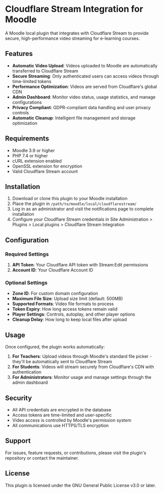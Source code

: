 # Cloudflare Stream Integration for Moodle

A Moodle local plugin that integrates with Cloudflare Stream to provide secure, high-performance video streaming for e-learning courses.

## Features

- **Automatic Video Upload**: Videos uploaded to Moodle are automatically transferred to Cloudflare Stream
- **Secure Streaming**: Only authenticated users can access videos through time-limited tokens
- **Performance Optimization**: Videos are served from Cloudflare's global CDN
- **Admin Dashboard**: Monitor video status, usage statistics, and manage configurations
- **Privacy Compliant**: GDPR-compliant data handling and user privacy controls
- **Automatic Cleanup**: Intelligent file management and storage optimization

## Requirements

- Moodle 3.9 or higher
- PHP 7.4 or higher
- cURL extension enabled
- OpenSSL extension for encryption
- Valid Cloudflare Stream account

## Installation

1. Download or clone this plugin to your Moodle installation
2. Place the plugin in `/path/to/moodle/local/cloudflarestream/`
3. Log in as an administrator and visit the notifications page to complete installation
4. Configure your Cloudflare Stream credentials in Site Administration > Plugins > Local plugins > Cloudflare Stream Integration

## Configuration

### Required Settings

1. **API Token**: Your Cloudflare API token with Stream:Edit permissions
2. **Account ID**: Your Cloudflare Account ID

### Optional Settings

- **Zone ID**: For custom domain configuration
- **Maximum File Size**: Upload size limit (default: 500MB)
- **Supported Formats**: Video file formats to process
- **Token Expiry**: How long access tokens remain valid
- **Player Settings**: Controls, autoplay, and other player options
- **Cleanup Delay**: How long to keep local files after upload

## Usage

Once configured, the plugin works automatically:

1. **For Teachers**: Upload videos through Moodle's standard file picker - they'll be automatically sent to Cloudflare Stream
2. **For Students**: Videos will stream securely from Cloudflare's CDN with authentication
3. **For Administrators**: Monitor usage and manage settings through the admin dashboard

## Security

- All API credentials are encrypted in the database
- Access tokens are time-limited and user-specific
- Video access is controlled by Moodle's permission system
- All communications use HTTPS/TLS encryption

## Support

For issues, feature requests, or contributions, please visit the plugin's repository or contact the maintainer.

## License

This plugin is licensed under the GNU General Public License v3.0 or later.